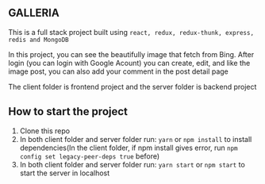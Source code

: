 ## GALLERIA

This is a full stack project built using `react, redux, redux-thunk, express, redis and MongoDB`

In this project, you can see the beautifully image that fetch from Bing. After login (you can login with Google Acount)
you can create, edit, and like the image post, you can also add your comment in the post detail page

The client folder is frontend project and the server folder is backend project

## How to start the project

1. Clone this repo
2. In both client folder and server folder run: `yarn` or `npm install` to install dependencies(In the client folder, if npm install gives error, run `npm config set legacy-peer-deps true` before)
3. In both client folder and server folder run: `yarn start` or `npm start` to start the server in localhost




